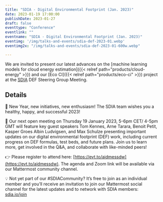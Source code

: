 ```yaml
---
title: "SDIA - Digital Environmental Footprint (Jan. 2023)"
date: 2023-01-19 17:00:00
publishDate: 2023-01-27
draft: false
eventtype: "Conference"
eventlink: ""
eventname: "SDIA - Digital Environmental Footprint (Jan. 2023)"
eventimg: '/img/talks-and-events/sdia-def-2023-01.webp'
eventimg2x: "/img/talks-and-events/sdia-def-2023-01-600w.webp"

---
```


We are invited to present our latest advances on the [machine learning models for cloud energy estimation]({{< relref path="products/cloud-energy" >}})
and our [Eco CI]({{< relref path="products/eco-ci" >}}) project at the [SDIA](https://sdialliance.org/) DEF Steering Group Meeting.

## Details

🎉 New Year, new initiatives, new enthusiasm! The SDIA team wishes you a healthy, happy, and successful 2023!
 
📣 Our next open meeting on Thursday 19 January 2023, 5-6pm CET/ 4-5pm GMT will feature key guest speakers Tom Kennes, Arne Tarara, Benoit Petit, Kasper Groes Albin Ludvigsen, and Max Schulze presenting important updates on our digital environmental footprint (DEF) work, including current progress on DEF formulas, test beds, and future plans. Join us to learn more, get involved in the Q&A, and collaborate with like-minded peers!
 
 👉 Please register to attend here: [https://evt.to/aidmessdw](https://evt.to/aidmessdw). The agenda and Zoom link will be available via our Mattermost community channel.
 
💡 Not yet part of our #SDIACommunity? It’s free to join as an individual member and you’ll receive an invitation to join our Mattermost social channel for the latest updates and to network with SDIA members: [sdia.io/join](https://sdia.io/join)